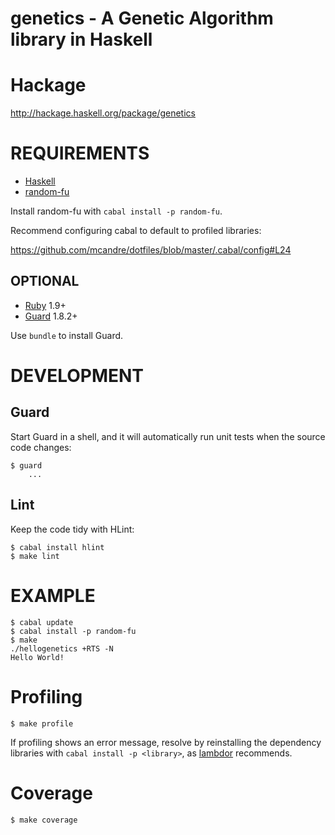 # genetics - A Genetic Algorithm library in Haskell

# Hackage

http://hackage.haskell.org/package/genetics

# REQUIREMENTS

 - [Haskell](http://www.haskell.org/)
 - [random-fu](http://hackage.haskell.org/package/random-fu)

Install random-fu with `cabal install -p random-fu`.

Recommend configuring cabal to default to profiled libraries:

https://github.com/mcandre/dotfiles/blob/master/.cabal/config#L24

## OPTIONAL

* [Ruby](https://www.ruby-lang.org/) 1.9+
* [Guard](http://guardgem.org/) 1.8.2+

Use `bundle` to install Guard.

# DEVELOPMENT

## Guard

Start Guard in a shell, and it will automatically run unit tests when the source code changes:

    $ guard
        ...

## Lint

Keep the code tidy with HLint:

    $ cabal install hlint
    $ make lint

# EXAMPLE

    $ cabal update
    $ cabal install -p random-fu
    $ make
    ./hellogenetics +RTS -N
    Hello World!

# Profiling

    $ make profile

If profiling shows an error message, resolve by reinstalling the dependency libraries with `cabal install -p <library>`, as [lambdor](http://lambdor.net/?p=258) recommends.

# Coverage

    $ make coverage
